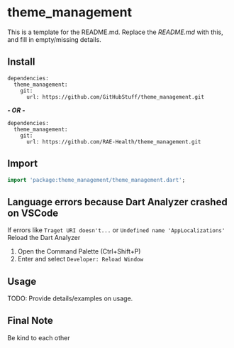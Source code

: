 # theme_management

This is a template for the README.md. Replace the *README.md* with this, and fill in empty/missing details.

## Install

```text
dependencies:
  theme_management:
    git:
      url: https://github.com/GitHubStuff/theme_management.git
```

***- OR -***

```text
dependencies:
  theme_management:
    git:
      url: https://github.com/RAE-Health/theme_management.git
```

## Import

```dart
import 'package:theme_management/theme_management.dart';
```

## Language errors because Dart Analyzer crashed on VSCode

If errors like ```Traget URI doesn't...``` or ```Undefined name 'AppLocalizations'``` Reload the Dart Analyzer

1) Open the Command Palette (Ctrl+Shift+P)
2) Enter and select ```Developer: Reload Window```

## Usage

TODO: Provide details/examples on usage.

## Final Note

Be kind to each other
